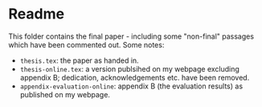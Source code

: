 # Readme

This folder contains the final paper - including some "non-final" passages which have been commented out. Some notes:

* `thesis.tex`: the paper as handed in.
* `thesis-online.tex`: a version publsihed on my webpage excluding appendix B; dedication, acknowledgements etc. have been removed.
* `appendix-evaluation-online`: appendix B (the evaluation results) as published on my webpage.
